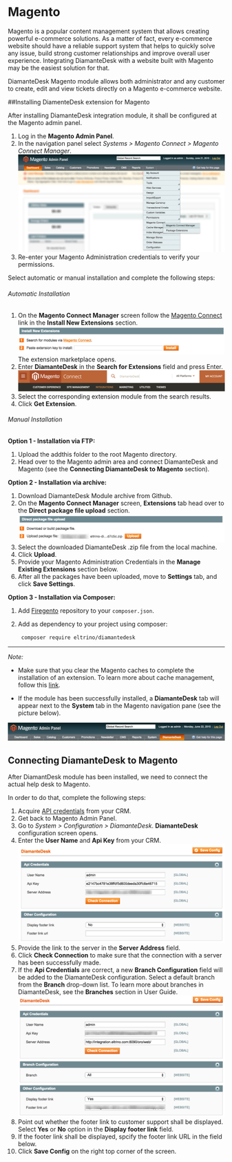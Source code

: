 # Magento

Magento is a popular content management system that allows creating powerful e-commerce solutions. As a matter of fact, every e-commerce website should have a reliable support system that helps to quickly solve any issue, build strong customer relationships and improve overall user experience. Integrating DiamanteDesk with a website built with Magento may be the easiest solution for that.

DiamanteDesk Magento module allows both administrator and any customer to create, edit and view tickets directly on a Magento e-commerce website. 


##Installing DiamenteDesk extension for Magento

After installing DiamanteDesk integration module, it shall be configured at the Magento admin panel.

1. Log in the **Magento Admin Panel**.
2. In the navigation panel select _Systems > Magento Connect > Magento Connect Manager_.
![Magento Admin Panel](img/magento_connect_manager.png)
3. Re-enter your Magento Administration credentials to verify your permissions.

Select automatic or manual installation and complete the following steps:

###### Automatic Installation

1. On the **Magento Connect Manager** screen follow the [Magento Connect](https://www.magentocommerce.com/magento-connect/) link in the **Install New Extensions** section.
![Automatic installation](img/magento_automatic.png)
The extension marketplace opens.
2. Enter **DiamanteDesk** in the **Search for Extensions** field and press Enter.
![Magento_marketplace](img/magento_connect.png)
3. Select the corresponding extension module from the search results.
4. Click **Get Extension**.

###### Manual Installation

**Option 1 - Installation via FTP:**

1. Upload the addthis folder to the root Magento directory.
1. Head over to the Magento admin area and connect DiamanteDesk and Magento (see the **Connecting DiamanteDesk to Magento** section).

**Option 2 - Installation via archive:**

1. Download DiamanteDesk Module archive from Github.
2. On the **Magento Connect Manager** screen, **Extensions** tab head over to the **Direct package file upload** section.
![Manual installation](img/magento_manual.png)
3. Select the downloaded DiamanteDesk .zip file from the local machine.
4. Click **Upload**.
5. Provide your Magento Administration Credentials in the **Manage Existing Extensions** section below.
6. After all the packages have been uploaded, move to **Settings** tab, and click **Save Settings**.

**Option 3 - Installation via Composer:**

1. Add [Firegento](http://packages.firegento.com/) repository to your ` composer.json `.
2. Add as dependency to your project using composer:

        composer require eltrino/diamantedesk
        
           
___
_Note:_ 

* Make sure that you clear the Magento caches to complete the installation of an extension. To learn more about cache management, follow this [link](http://www.magentocommerce.com/knowledge-base/entry/cache-storage-management/%09200).

* If the module has been successfully installed, a **DiamanteDesk** tab will appear next to the **System** tab in the Magento navigation pane (see the picture below).

![DiamanteDesk tab](img/diamantedesk_magento.png)


## Connecting DiamanteDesk to Magento
After DiamantDesk module has been installed, we need to connect the actual help desk to Magento. 

In order to do that, complete the following steps:

1. Acquire [API credentials](api-credentials.md) from your CRM.
5. Get back to Magento Admin Panel.
6. Go to _System > Configuration > DiamanteDesk_. **DiamanteDesk** configuration screen opens.
7. Enter the **User Name** and **Api Key** from your CRM.
![DiamanteDesk configuration](img/DiamanteDesk_config.png)
8. Provide the link to the server in the **Server Address** field.
9. Click **Check Connection** to make sure that the connection with a server has been successfully made.
10. If the **Api Credentials** are correct, a new **Branch Configuration** field will be added to the DiamanteDesk configuration. Select a default branch from the **Branch** drop-down list. To learn more about branches in DiamanteDesk, see the **Branches** section in User Guide.
![](img/magento_branches.png)
10. Point out whether the footer link to customer support shall be displayed. Select **Yes** or **No** option in the **Display footer link** field.
11. If the footer link shall be displayed, spcify the footer link URL in the field below.
11. Click **Save Config** on the right top corner of the screen.